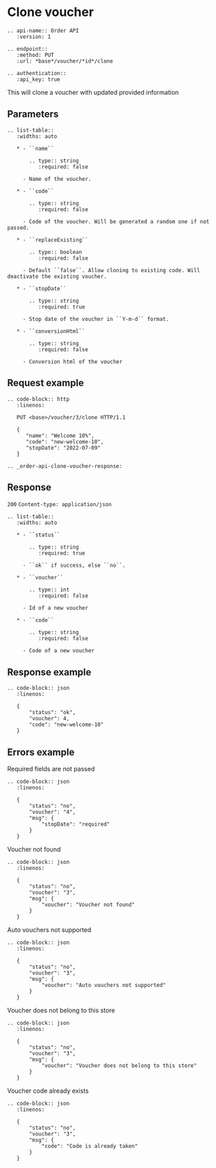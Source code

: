 # Clone voucher

```eval_rst
.. api-name:: Order API
   :version: 1

.. endpoint::
   :method: PUT
   :url: *base*/voucher/*id*/clone

.. authentication::
   :api_key: true
```

This will clone a voucher with updated provided information

## Parameters

```eval_rst
.. list-table::
   :widths: auto

   * - ``name``

       .. type:: string
          :required: false

     - Name of the voucher.

   * - ``code``

       .. type:: string
          :required: false

     - Code of the voucher. Will be generated a random one if not passed.

   * - ``replaceExisting``

       .. type:: boolean
          :required: false

     - Default ``false``. Allow cloning to existing code. Will deactivate the existing voucher.

   * - ``stopDate``
   
       .. type:: string
          :required: true
   
     - Stop date of the voucher in ``Y-m-d`` format.

   * - ``conversionHtml``

       .. type:: string
          :required: false

     - Conversion html of the voucher

```

## Request example

```eval_rst
.. code-block:: http
   :linenos:

   PUT <base>/voucher/3/clone HTTP/1.1

   {
      "name": "Welcome 10%",
      "code": "new-welcome-10",
      "stopDate": "2022-07-09"
   }
```

```eval_rst
.. _order-api-clone-voucher-response:
```

## Response

`200` `Content-type: application/json`

```eval_rst
.. list-table::
   :widths: auto

   * - ``status``

       .. type:: string
          :required: true

     - ``ok`` if success, else ``no``.

   * - ``voucher``

       .. type:: int
          :required: false

     - Id of a new voucher

   * - ``code``

       .. type:: string
          :required: false

     - Code of a new voucher
```

## Response example

```eval_rst
.. code-block:: json
   :linenos:

   {
       "status": "ok",
       "voucher": 4,
       "code": "new-welcome-10"
   }

```
## Errors example

Required fields are not passed
```eval_rst
.. code-block:: json
   :linenos:

   {
       "status": "no",
       "voucher": "4",
       "msg": {
           "stopDate": "required"
       }
   }

```

Voucher not found
```eval_rst
.. code-block:: json
   :linenos:

   {
       "status": "no",
       "voucher": "3",
       "msg": {
           "voucher": "Voucher not found"
       }
   }

```

Auto vouchers not supported
```eval_rst
.. code-block:: json
   :linenos:

   {
       "status": "no",
       "voucher": "3",
       "msg": {
           "voucher": "Auto vouchers not supported"
       }
   }

```

Voucher does not belong to this store
```eval_rst
.. code-block:: json
   :linenos:

   {
       "status": "no",
       "voucher": "3",
       "msg": {
           "voucher": "Voucher does not belong to this store"
       }
   }

```

Voucher code already exists
```eval_rst
.. code-block:: json
   :linenos:

   {
       "status": "no",
       "voucher": "3",
       "msg": {
           "code": "Code is already taken"
       }
   }

```
